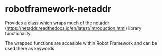 # robotframework-netaddr

Provides a class which wraps much of the netaddr (https://netaddr.readthedocs.io/en/latest/introduction.html) library functionality.

The wrapped functions are accesible within Robot Framework and can be used there as keywords.

